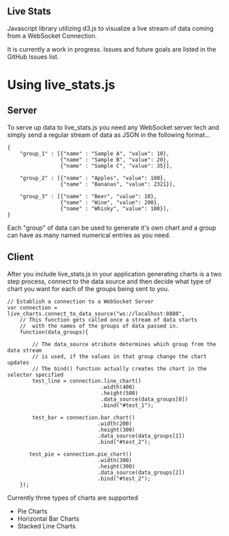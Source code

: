 Live Stats
------------

Javascript library utilizing d3.js to visualize a live stream of data coming from a WebSocket Connection.

It is currently a work in progress. Issues and future goals are listed in the GitHub Issues list.

Using live_stats.js
===================

Server
------

To serve up data to live_stats.js you need any WebSocket server tech and simply send a regular stream of data as JSON in the following format...

```
{
    "group_1" : [{"name" : "Sample A", "value": 10},
                 {"name" : "Sample B", "value": 20},
                 {"name" : "Sample C", "value": 35}],

    "group_2" : [{"name" : "Apples", "value": 100},
                 {"name" : "Bananas", "value": 2321}],

    "group_3" : [{"name" : "Beer", "value": 10},
                 {"name" : "Wine", "value": 200},
                 {"name" : "Whisky", "value": 100}],
}
```

Each "group" of data can be used to generate it's own chart and a group can have as many named numerical entries as you need.

Client
------

After you include live_stats.js in your application generating charts is a two step process, connect to the data source and then decide what type of chart you want for each of the groups being sent to you.

```
// Establish a connection to a WebSocket Server
var connection = live_charts.connect_to_data_source("ws://localhost:8080",
    // This function gets called once a stream of data starts
    //  with the names of the groups of data passed in.
    function(data_groups){

        // The data_source atribute determines which group from the data stream
        // is used, if the values in that group change the chart updates
        // The bind() function actually creates the chart in the selector specified
        test_line = connection.line_chart()
                              .width(400)
                              .height(500)
                              .data_source(data_groups[0])
                              .bind("#test_1");

        test_bar = connection.bar_chart()
                             .width(200)
                             .height(300)
                             .data_source(data_groups[1])
                             .bind("#test_2");

       test_pie = connection.pie_chart()
                             .width(300)
                             .height(300)
                             .data_source(data_groups[2])
                             .bind("#test_2");
    });
```

Currently three types of charts are supported

* Pie Charts
* Horizontal Bar Charts
* Stacked Line Charts

